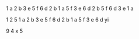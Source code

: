 1 a 2 b 3 e 5 f 6 d
2 b 1 a 5 f 3 e 6 d
2 b 5 f 6 d 3 e 1 a

1
2
5
1 a 2 b 3 e 5 f 6 d
2 b 1 a 5 f 3 e 6 d
yi

9
4
x
5